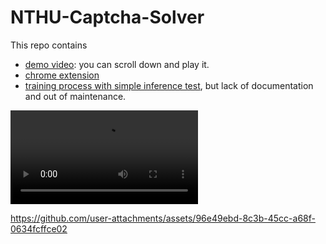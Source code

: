 # NTHU-Captcha-Solver
This repo contains
- [demo video](demo.mp4): you can scroll down and play it.
- [chrome extension](chrome-extension)
- [training process with simple inference test](train-test), but lack of documentation and out of maintenance.

<video src="demo.mp4" controls ></video>

https://github.com/user-attachments/assets/96e49ebd-8c3b-45cc-a68f-0634fcffce02